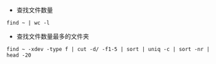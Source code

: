 - 查找文件数量
```
find ~ | wc -l
```
- 查找文件数量最多的文件夹
```
find ~ -xdev -type f | cut -d/ -f1-5 | sort | uniq -c | sort -nr | head -20
```